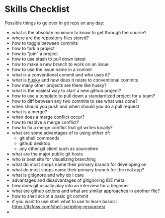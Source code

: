 # Skills Checklist

Possible things to go over in git reps on any day:

- what is the absolute minimum to know to get through the course?
- where are the repository files stored?
- how to toggle between commits
- how to fork a project
- how to "join" a project
- how to use stash to pull down latest
- how to make a new branch to work on an issue
- how to use the issue name in a commit
- what is a conventional commit and who uses it?
- what is [husky](https://typicode.github.io/husky/#/) and how does it relate to conventional commits
- how many other projects are there like husky?
- what is the easiest way to start a new github project?
- how to use a template to pull down a standardized project for a team?
- how to diff between any two commits to see what was done?
- when should you push and when should you do a pull request
- what is a merge?
- when does a merge conflict occur?
- how to resolve a merge conflict?
- how to fix a merge conflict that git writes locally?
- what are some advantages of to using either of:
  - git shell commands
  - github desktop
  - any other git client such as sourcetree
- what are the major public git hosts
- who is best site for visualizing branching
- what do most shops name their primary branch for developing on
- what do most shops name their primary branch for the real app?
- what is gitignore and why do I care
- advantages and disadvantages of gitignoring IDE meta
- how does git usually play into an interview for a beginner
- what are github actions and what are similar approaches in another file?
- how to shell script a basic git commit
- if you want to use shell what to use to learn basics:
  https://itsfoss.com/shell-scripting-resources/
-